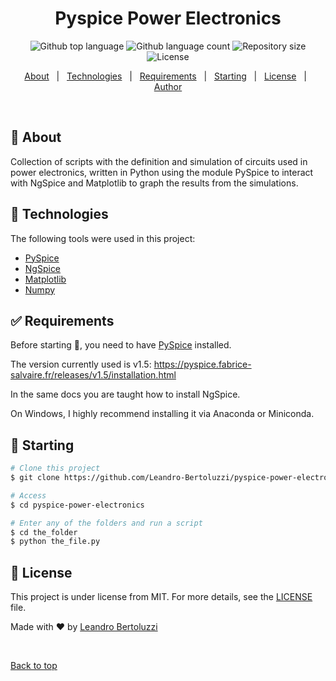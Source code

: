 <!--
<div align="center" id="top"> 
  <img src="logo.gif" alt="Pyspice Power Electronics" />
  &#xa0;
</div>
-->

<h1 align="center">Pyspice Power Electronics</h1>

<p align="center">
  <img alt="Github top language" src="https://img.shields.io/github/languages/top/Leandro-Bertoluzzi/pyspice-power-electronics?color=56BEB8">

  <img alt="Github language count" src="https://img.shields.io/github/languages/count/Leandro-Bertoluzzi/pyspice-power-electronics?color=56BEB8">

  <img alt="Repository size" src="https://img.shields.io/github/repo-size/Leandro-Bertoluzzi/pyspice-power-electronics?color=56BEB8">

  <img alt="License" src="https://img.shields.io/github/license/Leandro-Bertoluzzi/pyspice-power-electronics?color=56BEB8">

  <!-- <img alt="Github issues" src="https://img.shields.io/github/issues/Leandro-Bertoluzzi/pyspice-power-electronics?color=56BEB8" /> -->

  <!-- <img alt="Github forks" src="https://img.shields.io/github/forks/Leandro-Bertoluzzi/pyspice-power-electronics?color=56BEB8" /> -->

  <!-- <img alt="Github stars" src="https://img.shields.io/github/stars/Leandro-Bertoluzzi/pyspice-power-electronics?color=56BEB8" /> -->
</p>

<!-- Status -->

<!-- <h4 align="center"> 
	🚧  Pyspice Power Electronics 🚀 Under construction...  🚧
</h4> 

<hr> -->

<p align="center">
  <a href="#dart-about">About</a> &#xa0; | &#xa0; 
  <a href="#rocket-technologies">Technologies</a> &#xa0; | &#xa0;
  <a href="#white_check_mark-requirements">Requirements</a> &#xa0; | &#xa0;
  <a href="#checkered_flag-starting">Starting</a> &#xa0; | &#xa0;
  <a href="#memo-license">License</a> &#xa0; | &#xa0;
  <a href="https://github.com/Leandro-Bertoluzzi" target="_blank">Author</a>
</p>

<br>

## :dart: About ##

Collection of scripts with the definition and simulation of circuits used in power electronics, written in Python using the module PySpice to interact with NgSpice and Matplotlib to graph the results from the simulations.

## :rocket: Technologies ##

The following tools were used in this project:

- [PySpice](https://pyspice.fabrice-salvaire.fr/)
- [NgSpice](http://ngspice.sourceforge.net/)
- [Matplotlib](https://matplotlib.org/)
- [Numpy](https://numpy.org/)

## :white_check_mark: Requirements ##

Before starting :checkered_flag:, you need to have [PySpice](https://pyspice.fabrice-salvaire.fr/) installed.

The version currently used is v1.5: https://pyspice.fabrice-salvaire.fr/releases/v1.5/installation.html

In the same docs you are taught how to install NgSpice.

On Windows, I highly recommend installing it via Anaconda or Miniconda.

## :checkered_flag: Starting ##

```bash
# Clone this project
$ git clone https://github.com/Leandro-Bertoluzzi/pyspice-power-electronics

# Access
$ cd pyspice-power-electronics

# Enter any of the folders and run a script
$ cd the_folder
$ python the_file.py
```

## :memo: License ##

This project is under license from MIT. For more details, see the [LICENSE](LICENSE.md) file.

Made with :heart: by <a href="https://github.com/Leandro-Bertoluzzi" target="_blank">Leandro Bertoluzzi</a>

&#xa0;

<a href="#top">Back to top</a>
